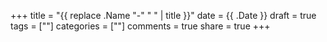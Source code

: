 +++
title = "{{ replace .Name "-" " " | title }}"
date = {{ .Date }}
draft = true
tags = [""]
categories = [""]
comments = true
share = true
+++